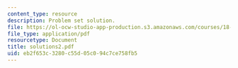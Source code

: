 ```yaml
---
content_type: resource
description: Problem set solution.
file: https://ol-ocw-studio-app-production.s3.amazonaws.com/courses/18-435j-quantum-computation-fall-2003/eb2f653c3280c55d05c094c7ce758fb5_solutions2.pdf
file_type: application/pdf
resourcetype: Document
title: solutions2.pdf
uid: eb2f653c-3280-c55d-05c0-94c7ce758fb5
---
```

